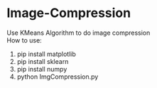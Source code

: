 # Image-Compression
Use KMeans Algorithm to do image compression
<br/>
How to use:
1. pip install matplotlib
2. pip install sklearn
3. pip install numpy
4. python ImgCompression.py
